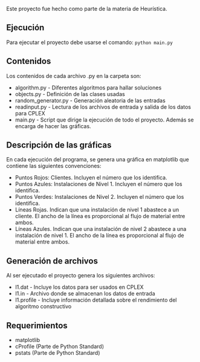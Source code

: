 Este proyecto fue hecho como parte de la materia de Heurística.

## Ejecución
Para ejecutar el proyecto debe usarse el comando:
`python main.py`

## Contenidos
Los contenidos de cada archivo .py en la carpeta son:
- algorithm.py - Diferentes algoritmos para hallar soluciones
- objects.py - Definición de las clases usadas
- random_generator.py - Generación aleatoria de las entradas
- readinput.py - Lectura de los archivos de entrada y salida de los datos para CPLEX
- main.py - Script que dirige la ejecución de todo el proyecto. Además se encarga de hacer las gráficas.

## Descripción de las gráficas
En cada ejecución del programa, se genera una gráfica en matplotlib que contiene las siguientes convenciones:
- Puntos Rojos: Clientes. Incluyen el número que los identifica.
- Puntos Azules: Instalaciones de Nivel 1. Incluyen el número que los identifica.
- Puntos Verdes: Instalaciones de Nivel 2. Incluyen el número que los identifica.
- Líneas Rojas. Indican que una instalación de nivel 1 abastece a un cliente.
    El ancho de la línea es proporcional al flujo de material entre ambos.
- Líneas Azules. Indican que una instalación de nivel 2 abastece a una instalación de nivel 1.
    El ancho de la línea es proporcional al flujo de material entre ambos.

## Generación de archivos
Al ser ejecutado el proyecto genera los siguientes archivos:
- I1.dat - Incluye los datos para ser usados en CPLEX
- I1.in - Archivo donde se almacenan los datos de entrada
- I1.profile - Incluye información detallada sobre el rendimiento del algoritmo constructivo

## Requerimientos
- matplotlib
- cProfile (Parte de Python Standard)
- pstats (Parte de Python Standard)